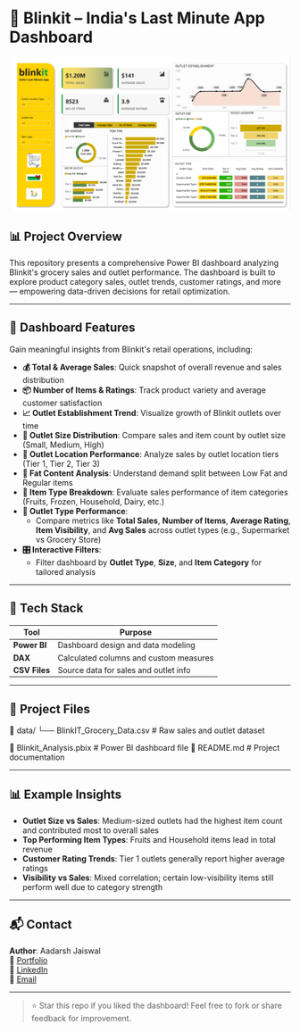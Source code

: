 # 🛒 Blinkit – India's Last Minute App Dashboard

![Power BI Dashboard](https://github.com/aadarshjaiswalvns/Blinkit_Dashboard/blob/main/Dashboard_preview.png)

## 📊 Project Overview

This repository presents a comprehensive Power BI dashboard analyzing Blinkit's grocery sales and outlet performance. The dashboard is built to explore product category sales, outlet trends, customer ratings, and more — empowering data-driven decisions for retail optimization.

---

## 🌟 Dashboard Features

Gain meaningful insights from Blinkit's retail operations, including:

- **💰 Total & Average Sales**: Quick snapshot of overall revenue and sales distribution
- **📦 Number of Items & Ratings**: Track product variety and average customer satisfaction
- **📈 Outlet Establishment Trend**: Visualize growth of Blinkit outlets over time
- **🏪 Outlet Size Distribution**: Compare sales and item count by outlet size (Small, Medium, High)
- **📍 Outlet Location Performance**: Analyze sales by outlet location tiers (Tier 1, Tier 2, Tier 3)
- **🥛 Fat Content Analysis**: Understand demand split between Low Fat and Regular items
- **🍎 Item Type Breakdown**: Evaluate sales performance of item categories (Fruits, Frozen, Household, Dairy, etc.)
- **🏬 Outlet Type Performance**:
  - Compare metrics like **Total Sales**, **Number of Items**, **Average Rating**, **Item Visibility**, and **Avg Sales** across outlet types (e.g., Supermarket vs Grocery Store)
- **🎛️ Interactive Filters**:
  - Filter dashboard by **Outlet Type**, **Size**, and **Item Category** for tailored analysis

---

## 📌 Tech Stack

| Tool            | Purpose                                 |
|-----------------|-----------------------------------------|
| **Power BI**     | Dashboard design and data modeling     |
| **DAX**          | Calculated columns and custom measures |
| **CSV Files**    | Source data for sales and outlet info  |

---

## 📂 Project Files

📁 data/
└── BlinkIT_Grocery_Data.csv # Raw sales and outlet dataset

📄 Blinkit_Analysis.pbix # Power BI dashboard file
📄 README.md # Project documentation


---

## 📊 Example Insights

- **Outlet Size vs Sales**: Medium-sized outlets had the highest item count and contributed most to overall sales
- **Top Performing Item Types**: Fruits and Household items lead in total revenue
- **Customer Rating Trends**: Tier 1 outlets generally report higher average ratings
- **Visibility vs Sales**: Mixed correlation; certain low-visibility items still perform well due to category strength

---

## 📬 Contact

**Author**: Aadarsh Jaiswal  
🔗 [Portfolio](https://aadarshjaiswalvns.github.io/Data-Analytics-Portfolio)  
💼 [LinkedIn](https://www.linkedin.com/in/aadarshjaiswalvns)  
📧 [Email](mailto:aadarshjaiswalvns@gmail.com)

---

> ⭐ Star this repo if you liked the dashboard! Feel free to fork or share feedback for improvement.
